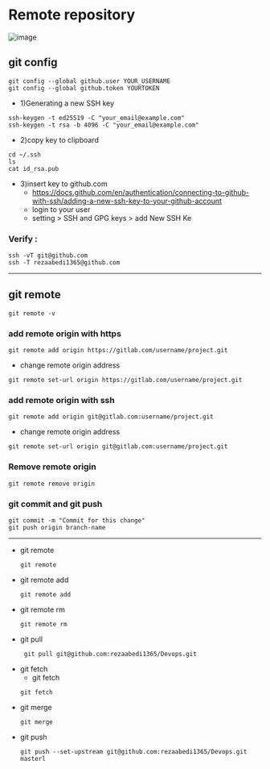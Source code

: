 # Remote repository
![image](https://github.com/rezaabedi1365/Devops/assets/117336743/77fd84f5-1f13-4e26-a58a-e7c8c3230a98)
## git config
```
git config --global github.user YOUR_USERNAME
git config --global github.token YOURTOKEN
```
* 1)Generating a new SSH key

```
ssh-keygen -t ed25519 -C "your_email@example.com"
ssh-keygen -t rsa -b 4096 -C "your_email@example.com"
```
* 2)copy key to clipboard
```
cd ~/.ssh
ls
cat id_rsa.pub
```
* 3)insert key to github.com
  - https://docs.github.com/en/authentication/connecting-to-github-with-ssh/adding-a-new-ssh-key-to-your-github-account
  - login to your user
  - setting > SSH and GPG keys > add New SSH Ke
    
### Verify :
```
ssh -vT git@github.com
ssh -T rezaabedi1365@github.com
```
--------------------------------------


## git remote
```
git remote -v
```
### add remote origin with https
```
git remote add origin https://gitlab.com/username/project.git
```
- change remote origin address
```
git remote set-url origin https://gitlab.com/username/project.git
```

### add remote origin with ssh
```
git remote add origin git@gitlab.com:username/project.git
```
- change remote origin address
```
git remote set-url origin git@gitlab.com:username/project.git
```

### Remove remote origin
```
git remote remove origin
```

### git commit and git push
```
git commit -m "Commit for this change"
git push origin branch-name
```




--------------------------------------------------------
* git remote
  ```
  git remote
  ```
* git remote add
  ```
  git remote add
  ```
* git remote rm
  ```
  git remote rm
  ```
* git pull
  ```
   git pull git@github.com:rezaabedi1365/Devops.git
  ```
* git fetch
  - git fetch <remote> <branch>
  ```
  git fetch
  ```
* git merge
  ```
  git merge
  ```
* git push 
  ```
  git push --set-upstream git@github.com:rezaabedi1365/Devops.git masterl 
  ```

